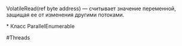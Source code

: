 
VolatileRead(ref byte address) — считывает значение переменной, защищая ее от изменения другими потоками.

\* Класс ParallelEnumerable

#Threads